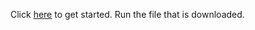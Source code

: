 Click [here](http://boxstarter.org/package/url?https://raw.githubusercontent.com/ItinerisLtd/boxstarterdev/main/setup.ps1) to get started.
Run the file that is downloaded.
